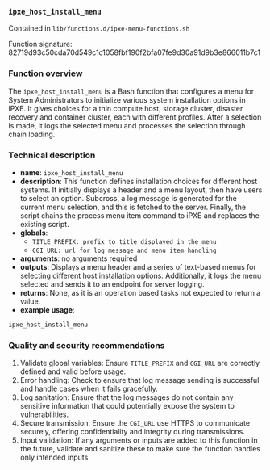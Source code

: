 ### `ipxe_host_install_menu `

Contained in `lib/functions.d/ipxe-menu-functions.sh`

Function signature: 82719d93c50cda70d549c1c1058fbf190f2bfa07fe9d30a91d9b3e866011b7c1

### Function overview

The `ipxe_host_install_menu` is a Bash function that configures a menu for System Administrators to initialize various system installation options in iPXE. It gives choices for a thin compute host, storage cluster, disaster recovery and container cluster, each with different profiles. After a selection is made, it logs the selected menu and processes the selection through chain loading.

### Technical description

- **name**: `ipxe_host_install_menu`
- **description**: This function defines installation choices for different host systems. It initially displays a header and a menu layout, then have users to select an option. Subcross, a log message is generated for the current menu selection, and this is fetched to the server. Finally, the script chains the process menu item command to iPXE and replaces the existing script.
- **globals**:
   - `TITLE_PREFIX: prefix to title displayed in the menu`
   - `CGI_URL: url for log message and menu item handling`
- **arguments**: no arguments required
- **outputs**: Displays a menu header and a series of text-based menus for selecting different host installation options. Additionally, it logs the menu selected and sends it to an endpoint for server logging.
- **returns**: None, as it is an operation based tasks not expected to return a value.
- **example usage**:

```bash
ipxe_host_install_menu
```

### Quality and security recommendations

1. Validate global variables: Ensure `TITLE_PREFIX` and `CGI_URL` are correctly defined and valid before usage.
2. Error handling: Check to ensure that log message sending is successful and handle cases when it fails gracefully.
3. Log sanitation: Ensure that the log messages do not contain any sensitive information that could potentially expose the system to vulnerabilities.
4. Secure transmission: Ensure the `CGI_URL` use HTTPS to communicate securely, offering confidentiality and integrity during transmissions.
5. Input validation: If any arguments or inputs are added to this function in the future, validate and sanitize these to make sure the function handles only intended inputs.

